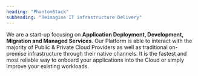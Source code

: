```yaml
---
heading: "PhantomStack"
subheading: "Reimagine IT infrastructure Delivery"
---
```


We are a start-up focusing on **Application Deployment, Development, Migration and Managed Services**. Our Platform is able to interact with the majority of Public & Private Cloud Providers as well as traditional on-premise infrastructure through their native channels. It is the fastest and most reliable way to onboard your applications into the Cloud or simply improve your existing workloads.